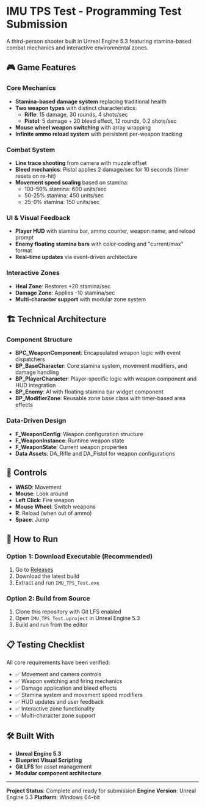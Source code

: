 # IMU TPS Test - Programming Test Submission

A third-person shooter built in Unreal Engine 5.3 featuring stamina-based combat mechanics and interactive environmental zones.

## 🎮 Game Features

### Core Mechanics
- **Stamina-based damage system** replacing traditional health
- **Two weapon types** with distinct characteristics:
  - **Rifle**: 15 damage, 30 rounds, 4 shots/sec
  - **Pistol**: 5 damage + 20 bleed effect, 12 rounds, 0.2 shots/sec
- **Mouse wheel weapon switching** with array wrapping
- **Infinite ammo reload system** with persistent per-weapon tracking

### Combat System
- **Line trace shooting** from camera with muzzle offset
- **Bleed mechanics**: Pistol applies 2 damage/sec for 10 seconds (timer resets on re-hit)
- **Movement speed scaling** based on stamina:
  - 100-50% stamina: 600 units/sec
  - 50-25% stamina: 450 units/sec
  - 25-0% stamina: 150 units/sec

### UI & Visual Feedback
- **Player HUD** with stamina bar, ammo counter, weapon name, and reload prompt
- **Enemy floating stamina bars** with color-coding and "current/max" format
- **Real-time updates** via event-driven architecture

### Interactive Zones
- **Heal Zone**: Restores +20 stamina/sec
- **Damage Zone**: Applies -10 stamina/sec
- **Multi-character support** with modular zone system

## 🏗️ Technical Architecture

### Component Structure
- **BPC_WeaponComponent**: Encapsulated weapon logic with event dispatchers
- **BP_BaseCharacter**: Core stamina system, movement modifiers, and damage handling
- **BP_PlayerCharacter**: Player-specific logic with weapon component and HUD integration
- **BP_Enemy**: AI with floating stamina bar widget component
- **BP_ModifierZone**: Reusable zone base class with timer-based area effects

### Data-Driven Design
- **F_WeaponConfig**: Weapon configuration structure
- **F_WeaponInstance**: Runtime weapon state
- **F_WeaponState**: Current weapon properties
- **Data Assets**: DA_Rifle and DA_Pistol for weapon configurations

## 🎯 Controls

- **WASD**: Movement
- **Mouse**: Look around
- **Left Click**: Fire weapon
- **Mouse Wheel**: Switch weapons
- **R**: Reload (when out of ammo)
- **Space**: Jump

## 🚀 How to Run

### Option 1: Download Executable (Recommended)
1. Go to [Releases](https://github.com/noahbutcher97/IMU_TPS_Test/releases)
2. Download the latest build
3. Extract and run `IMU_TPS_Test.exe`

### Option 2: Build from Source
1. Clone this repository with Git LFS enabled
2. Open `IMU_TPS_Test.uproject` in Unreal Engine 5.3
3. Build and run from the editor

## 📋 Testing Checklist

All core requirements have been verified:
- ✅ Movement and camera controls
- ✅ Weapon switching and firing mechanics
- ✅ Damage application and bleed effects
- ✅ Stamina system and movement speed modifiers
- ✅ HUD updates and user feedback
- ✅ Interactive zone functionality
- ✅ Multi-character zone support

## 🛠️ Built With

- **Unreal Engine 5.3**
- **Blueprint Visual Scripting**
- **Git LFS** for asset management
- **Modular component architecture**

---

**Project Status**: Complete and ready for submission
**Engine Version**: Unreal Engine 5.3
**Platform**: Windows 64-bit